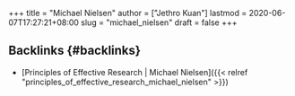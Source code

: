 +++
title = "Michael Nielsen"
author = ["Jethro Kuan"]
lastmod = 2020-06-07T17:27:21+08:00
slug = "michael_nielsen"
draft = false
+++

## Backlinks {#backlinks}

- [Principles of Effective Research | Michael Nielsen]({{< relref "principles_of_effective_research_michael_nielsen" >}})
